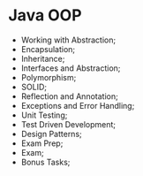 # Java OOP

* Working with Abstraction;
* Encapsulation;
* Inheritance;
* Interfaces and Abstraction;
* Polymorphism;
* SOLID;
* Reflection and Annotation;
* Exceptions and Error Handling;
* Unit Testing;
* Test Driven Development;
* Design Patterns;
* Exam Prep;
* Exam;
* Bonus Tasks;
